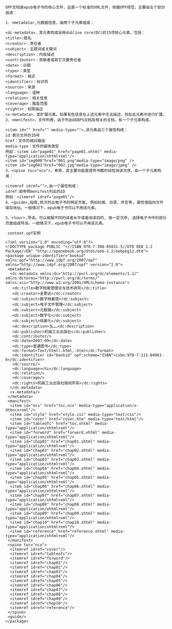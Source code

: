     OPF文档是epub电子书的核心文件，且是一个标准的XML文件，依据OPF规范，主要由五个部分组成：
    
    1、<metadata>,元数据信息，由两个子元素组成：
    
    <dc-metadata>，其元素构成采用dubline core(DC)的15项核心元素，包括：
    <title>:题名
    <creator>：责任者
    <subject>：主题词或关键词
    <description>：内容描述
    <contributor>：贡献者或其它次要责任者
    <date>：日期
    <type>：类型
    <format>：格式
    <identifier>：标识符
    <source>：来源
    <language>：语种
    <relation>：相关信息
    <coverage>：履盖范围
    <rights>：权限描述
    <x-metadata>，即扩展元素。如果有些信息在上述元素中无法描述，则在此元素中进行扩展。
    2、<menifest>，文件列表，由于列出OEBPS文档及相关的文档，有一个子元素构成，
    
    <item id="" href="" media-type="">,该元素由三个属性构成：
    id:表示文件的ID号
    href：文件的相对路径
    media-type：文件的媒体类型
    例如：<item id="page01" href="page01.xhtml" media-type="application/xhtml+xml"/>
    <item id="img000"href="001.png"media-type="image/png" />
    <item id="img001"href="002.jpg"media-type="image/jpeg" />
    3、<spine toc="ncx">，脊骨，其主要功能是提供书籍的线性阅读次序。由一个子元素构成：
    
    <itemref idref="">,由一个属性构成：
    idref:即参照menifest列出的ID
    例如：<itemref idref="page01"/>
    4、<guide>,指南,依次列出电子书的特定页面, 例如封面、目录、序言等, 属性值指向文件保存地址。一般情况下，epub电子书可以不用该元素。
    
    5、<tour>,导读。可以根据不同的读者水平或者阅读目的, 按一定次序, 选择电子书中的部分页面组成导读。一般情况下，epub电子书可以不用该元素。
    
     content.opf实例
    
    <?xml version="1.0" encoding="utf-8"?>
    <!DOCTYPE package PUBLIC "+//ISBN 978-7-308-05831-5//DTD OEB 1.2 Package//EN" "http://openebook.org/dtds/oeb-1.2/oebpkg12.dtd">
    <package unique-identifier="bookid" xmlns:opf="http://www.idpf.org/2007/opf" xmlns="http://www.idpf.org/2007/opf" version="2.0">
     <metadata>
      <dc-metadata xmlns:dc="http://purl.org/dc/elements/1.1/" xmlns:dcterms="http://purl.org/dc/terms/" xmlns:xsi="http://www.w3.org/2001/XMLSchema-instance">
       <dc:title>数字档案馆理论与技术研究</dc:title>
       <dc:creator>金更达</dc:creator>
       <dc:subject>数字档案馆</dc:subject>
       <dc:subject>电子文件管理</dc:subject>
       <dc:subject>元数据</dc:subject>
       <dc:subject>数字化</dc:subject>
       <dc:subject>档案化</dc:subject>
       <dc:description>当……<dc:description>
       <dc:publisher>机械工业出版社</dc:publisher>
       <dc:contributor/>
       <dc:date>2007-09</dc:date>
       <dc:type>普通图书</dc:type>
       <dc:format>Text/html(.html,.htm)</dc:format>
       <dc:identifier id="bookid" opf:scheme="ISBN">isbn:978-7-111-04961-6</dc:identifier>
       <dc:source/>
       <dc:language>chi</dc:language>
       <dc:relation/>
       <dc:coverage/>
       <dc:rights>机械工业出版社版权所有</dc:rights>
      </dc-metadata>
      <x-metadata/>
     </metadata>
     <manifest>
      <item id="ncx" href="toc.ncx" media-type="application/x-dtbncx+xml"/>
      <item id="style" href="style.css" media-type="text/css"/>
      <item id="cover" href="cover.htm" media-type="text/html"/>
      <item id="tableofc" href="toc.xhtml" media-type="application/xhtml+xml"/>
      <item id="forword" href="forword.xhtml" media-type="application/xhtml+xml"/>
      <item id="chap01" href="chap01.xhtml" media-type="application/xhtml+xml"/>
      <item id="chap02" href="chap02.xhtml" media-type="application/xhtml+xml"/>
      <item id="chap03" href="chap03.xhtml" media-type="application/xhtml+xml"/>
      <item id="chap04" href="chap04.xhtml" media-type="application/xhtml+xml"/>
      <item id="chap05" href="chap05.xhtml" media-type="application/xhtml+xml"/>
      <item id="chap06" href="chap06.xhtml" media-type="application/xhtml+xml"/>
      <item id="chap07" href="chap07.xhtml" media-type="application/xhtml+xml"/>
      <item id="chap08" href="chap08.xhtml" media-type="application/xhtml+xml"/>
      <item id="chap09" href="chap09.xhtml" media-type="application/xhtml+xml"/>
      <item id="chap10" href="chap10.xhtml" media-type="application/xhtml+xml"/>
      <item id="reference" href="reference.xhtml" media-type="application/xhtml+xml"/>
     </manifest>
     <spine toc="ncx">
      <itemref idref="cover"/>
      <itemref idref="tableofc"/>
      <itemref idref="forword"/>
      <itemref idref="chap01"/>
      <itemref idref="chap02"/>
      <itemref idref="chap03"/>
      <itemref idref="chap04"/>
      <itemref idref="chap05"/>
      <itemref idref="chap06"/>
      <itemref idref="chap07"/>
      <itemref idref="chap08"/>
      <itemref idref="chap09"/>
      <itemref idref="chap10"/>
      <itemref idref="reference"/>
     </spine>
     <guide/>
    </package>